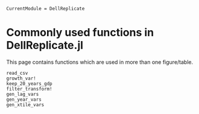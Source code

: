 ```@meta
CurrentModule = DellReplicate
```

# Commonly used functions in DellReplicate.jl

This page contains functions which are used in more than one figure/table. 

```@docs
read_csv
growth_var!
keep_20_years_gdp
filter_transform!
gen_lag_vars
gen_year_vars
gen_xtile_vars
```
